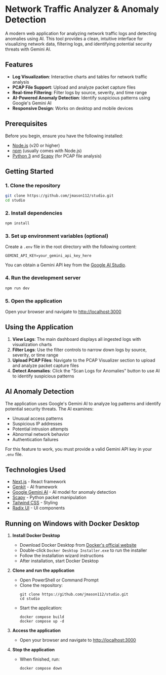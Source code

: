 # Network Traffic Analyzer & Anomaly Detection

A modern web application for analyzing network traffic logs and detecting anomalies using AI. This tool provides a clean, intuitive interface for visualizing network data, filtering logs, and identifying potential security threats with Gemini AI.

## Features

- **Log Visualization**: Interactive charts and tables for network traffic analysis
- **PCAP File Support**: Upload and analyze packet capture files
- **Real-time Filtering**: Filter logs by source, severity, and time range
- **AI-Powered Anomaly Detection**: Identify suspicious patterns using Google's Gemini AI
- **Responsive Design**: Works on desktop and mobile devices

## Prerequisites

Before you begin, ensure you have the following installed:
- [Node.js](https://nodejs.org/) (v20 or higher)
- [npm](https://www.npmjs.com/) (usually comes with Node.js)
- [Python 3](https://www.python.org/) and [Scapy](https://scapy.net/) (for PCAP file analysis)

## Getting Started

### 1. Clone the repository

```bash
git clone https://github.com/jmason112/studio.git
cd studio
```

### 2. Install dependencies

```bash
npm install
```

### 3. Set up environment variables (optional)

Create a `.env` file in the root directory with the following content:

```
GEMINI_API_KEY=your_gemini_api_key_here
```

You can obtain a Gemini API key from the [Google AI Studio](https://makersuite.google.com/app/apikey).

### 4. Run the development server

```bash
npm run dev
```

### 5. Open the application

Open your browser and navigate to [http://localhost:3000](http://localhost:3000)

## Using the Application

1. **View Logs**: The main dashboard displays all ingested logs with visualization charts
2. **Filter Logs**: Use the filter controls to narrow down logs by source, severity, or time range
3. **Upload PCAP Files**: Navigate to the PCAP Visualizer section to upload and analyze packet capture files
4. **Detect Anomalies**: Click the "Scan Logs for Anomalies" button to use AI to identify suspicious patterns

## AI Anomaly Detection

The application uses Google's Gemini AI to analyze log patterns and identify potential security threats. The AI examines:

- Unusual access patterns
- Suspicious IP addresses
- Potential intrusion attempts
- Abnormal network behavior
- Authentication failures

For this feature to work, you must provide a valid Gemini API key in your `.env` file.

## Technologies Used

- [Next.js](https://nextjs.org/) - React framework
- [Genkit](https://firebase.google.com/docs/genkit) - AI framework
- [Google Gemini AI](https://ai.google.dev/) - AI model for anomaly detection
- [Scapy](https://scapy.net/) - Python packet manipulation
- [Tailwind CSS](https://tailwindcss.com/) - Styling
- [Radix UI](https://www.radix-ui.com/) - UI components

## Running on Windows with Docker Desktop

1. **Install Docker Desktop**
   - Download Docker Desktop from [Docker's official website](https://www.docker.com/products/docker-desktop/)
   - Double-click `Docker Desktop Installer.exe` to run the installer
   - Follow the installation wizard instructions
   - After installation, start Docker Desktop

2. **Clone and run the application**
   - Open PowerShell or Command Prompt
   - Clone the repository:
     ```
     git clone https://github.com/jmason112/studio.git
     cd studio
     ```
   - Start the application:
     ```
     docker compose build
     docker compose up -d
     ```

3. **Access the application**
   - Open your browser and navigate to [http://localhost:3000](http://localhost:3000)

4. **Stop the application**
   - When finished, run:
     ```
     docker compose down
     ```
